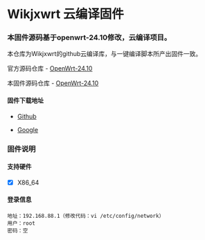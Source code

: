 # Wikjxwrt 云编译固件

### 本固件源码基于openwrt-24.10修改，云编译项目。
   本仓库为Wikjxwrt的github云编译库，与一键编译脚本所产出固件一致。
   
   官方源码仓库 - [OpenWrt-24.10](https://github.com/openwrt/openwrt/tree/openwrt-24.10)
   
   本固件源码仓库 - [OpenWrt-24.10](https://github.com/wixxm/OpenWrt-24.10)

#### 固件下载地址
   - [Github](https://github.com/wixxm/wikjxwrt/releases)
  
   - [Google](https://drive.google.com/drive/folders/1ORaVqeKyvWItATbq0NCFNysLSOhb6Q2N?usp=sharing)
### 固件说明
#### 支持硬件 
- [x] X86_64

#### 登录信息
```
地址：192.168.88.1（修改代码：vi /etc/config/network）
用户：root
密码：空
